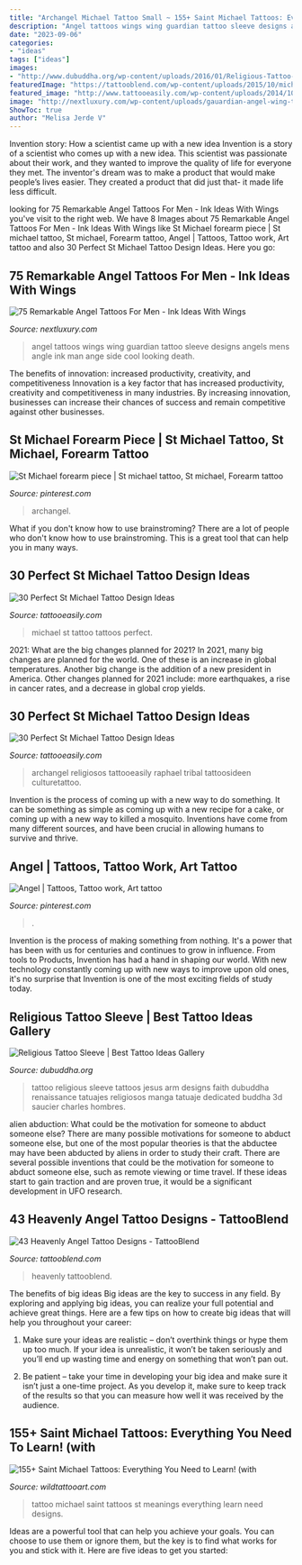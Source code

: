 ```yaml
---
title: "Archangel Michael Tattoo Small ~ 155+ Saint Michael Tattoos: Everything You Need To Learn! (with"
description: "Angel tattoos wings wing guardian tattoo sleeve designs angels mens angle ink man ange side cool looking death"
date: "2023-09-06"
categories:
- "ideas"
tags: ["ideas"]
images:
- "http://www.dubuddha.org/wp-content/uploads/2016/01/Religious-Tattoo-Sleeve-510x638.jpg"
featuredImage: "https://tattooblend.com/wp-content/uploads/2015/10/michael-devil-angel-tattoo.jpg"
featured_image: "http://www.tattooeasily.com/wp-content/uploads/2014/10/st-michael-tattoos-1.jpg"
image: "http://nextluxury.com/wp-content/uploads/gauardian-angel-wing-tattoos-for-men.jpg"
ShowToc: true
author: "Melisa Jerde V"
---
```



Invention story: How a scientist came up with a new idea
Invention is a story of a scientist who comes up with a new idea. This scientist was passionate about their work, and they wanted to improve the quality of life for everyone they met. The inventor's dream was to make a product that would make people’s lives easier. They created a product that did just that- it made life less difficult.

	

		
looking for 75 Remarkable Angel Tattoos For Men - Ink Ideas With Wings you've visit to the right web. We have 8 Images about 75 Remarkable Angel Tattoos For Men - Ink Ideas With Wings like St Michael forearm piece | St michael tattoo, St michael, Forearm tattoo, Angel | Tattoos, Tattoo work, Art tattoo and also 30 Perfect St Michael Tattoo Design Ideas. Here you go:
		
    
## 75 Remarkable Angel Tattoos For Men - Ink Ideas With Wings

<img loading=lazy src="http://nextluxury.com/wp-content/uploads/gauardian-angel-wing-tattoos-for-men.jpg" onerror="this.onerror=null;this.src='https://tse1.mm.bing.net/th?id=OIP.K77Ehh5ySkl4iQBGca9R1AHaG4&amp;pid=15.1';" alt="75 Remarkable Angel Tattoos For Men - Ink Ideas With Wings">

_Source: nextluxury.com_

>angel tattoos wings wing guardian tattoo sleeve designs angels mens angle ink man ange side cool looking death. 

	

The benefits of innovation: increased productivity, creativity, and competitiveness
Innovation is a key factor that has increased productivity, creativity and competitiveness in many industries. By increasing innovation, businesses can increase their chances of success and remain competitive against other businesses.

    
## St Michael Forearm Piece | St Michael Tattoo, St Michael, Forearm Tattoo

<img loading=lazy src="https://i.pinimg.com/736x/42/44/c8/4244c88f8f2f42a57a0dbd30ac617c58--archangel-michael-tattoo-st-michael.jpg" onerror="this.onerror=null;this.src='https://tse3.mm.bing.net/th?id=OIP.ffDFBQnnHQxUOXpGVWDlAAHaJ3&amp;pid=15.1';" alt="St Michael forearm piece | St michael tattoo, St michael, Forearm tattoo">

_Source: pinterest.com_

>archangel. 

	

What if you don't know how to use brainstroming?
There are a lot of people who don't know how to use brainstroming. This is a great tool that can help you in many ways.

    
## 30 Perfect St Michael Tattoo Design Ideas

<img loading=lazy src="http://www.tattooeasily.com/wp-content/uploads/2014/10/st-michael-tattoo-ideas.jpg" onerror="this.onerror=null;this.src='https://tse2.mm.bing.net/th?id=OIP.6TVLU4j0uyjACGNHm9kKRAHaKb&amp;pid=15.1';" alt="30 Perfect St Michael Tattoo Design Ideas">

_Source: tattooeasily.com_

>michael st tattoo tattoos perfect. 

	

2021: What are the big changes planned for 2021?
In 2021, many big changes are planned for the world. One of these is an increase in global temperatures. Another big change is the addition of a new president in America. Other changes planned for 2021 include: more earthquakes, a rise in cancer rates, and a decrease in global crop yields.

    
## 30 Perfect St Michael Tattoo Design Ideas

<img loading=lazy src="http://www.tattooeasily.com/wp-content/uploads/2014/10/st-michael-tattoos-1.jpg" onerror="this.onerror=null;this.src='https://tse2.mm.bing.net/th?id=OIP.5NlUvJWJWxftbecxKUoiDwHaKe&amp;pid=15.1';" alt="30 Perfect St Michael Tattoo Design Ideas">

_Source: tattooeasily.com_

>archangel religiosos tattooeasily raphael tribal tattoosideen culturetattoo. 

	

Invention is the process of coming up with a new way to do something. It can be something as simple as coming up with a new recipe for a cake, or coming up with a new way to killed a mosquito. Inventions have come from many different sources, and have been crucial in allowing humans to survive and thrive.

    
## Angel | Tattoos, Tattoo Work, Art Tattoo

<img loading=lazy src="https://i.pinimg.com/736x/95/5b/3b/955b3b8a9584f5a21907bd149d571c3e--angel.jpg" onerror="this.onerror=null;this.src='https://tse1.mm.bing.net/th?id=OIP.DgkXIGVWf0hsF8OdPhnMsgHaNK&amp;pid=15.1';" alt="Angel | Tattoos, Tattoo work, Art tattoo">

_Source: pinterest.com_

>. 

	

Invention is the process of making something from nothing. It's a power that has been with us for centuries and continues to grow in influence. From tools to Products, Invention has had a hand in shaping our world. With new technology constantly coming up with new ways to improve upon old ones, it's no surprise that Invention is one of the most exciting fields of study today.

    
## Religious Tattoo Sleeve | Best Tattoo Ideas Gallery

<img loading=lazy src="http://www.dubuddha.org/wp-content/uploads/2016/01/Religious-Tattoo-Sleeve-510x638.jpg" onerror="this.onerror=null;this.src='https://tse1.mm.bing.net/th?id=OIP.JfNEEJlW-cMxLLVuf_sQPgHaJQ&amp;pid=15.1';" alt="Religious Tattoo Sleeve | Best Tattoo Ideas Gallery">

_Source: dubuddha.org_

>tattoo religious sleeve tattoos jesus arm designs faith dubuddha renaissance tatuajes religiosos manga tatuaje dedicated buddha 3d saucier charles hombres. 

	

alien abduction: What could be the motivation for someone to abduct someone else?
There are many possible motivations for someone to abduct someone else, but one of the most popular theories is that the abductee may have been abducted by aliens in order to study their craft. There are several possible inventions that could be the motivation for someone to abduct someone else, such as remote viewing or time travel. If these ideas start to gain traction and are proven true, it would be a significant development in UFO research.

    
## 43 Heavenly Angel Tattoo Designs - TattooBlend

<img loading=lazy src="https://tattooblend.com/wp-content/uploads/2015/10/michael-devil-angel-tattoo.jpg" onerror="this.onerror=null;this.src='https://tse2.mm.bing.net/th?id=OIP.JJFanRlwx3ijV9AxaG0qoAHaLE&amp;pid=15.1';" alt="43 Heavenly Angel Tattoo Designs - TattooBlend">

_Source: tattooblend.com_

>heavenly tattooblend. 

	

The benefits of big ideas
Big ideas are the key to success in any field. By exploring and applying big ideas, you can realize your full potential and achieve great things. Here are a few tips on how to create big ideas that will help you throughout your career:
1. Make sure your ideas are realistic – don’t overthink things or hype them up too much. If your idea is unrealistic, it won’t be taken seriously and you’ll end up wasting time and energy on something that won’t pan out.

2. Be patient – take your time in developing your big idea and make sure it isn’t just a one-time project. As you develop it, make sure to keep track of the results so that you can measure how well it was received by the audience.


    
## 155+ Saint Michael Tattoos: Everything You Need To Learn! (with

<img loading=lazy src="https://www.wildtattooart.com/wp-content/uploads/2018/10/Saint-Michael-Tattoos-25101810.jpg" onerror="this.onerror=null;this.src='https://tse1.mm.bing.net/th?id=OIP.TNOskfOYMe0GdIEMhUSGKAHaHd&amp;pid=15.1';" alt="155+ Saint Michael Tattoos: Everything You Need to Learn! (with">

_Source: wildtattooart.com_

>tattoo michael saint tattoos st meanings everything learn need designs. 

	

Ideas are a powerful tool that can help you achieve your goals. You can choose to use them or ignore them, but the key is to find what works for you and stick with it. Here are five ideas to get you started: 

